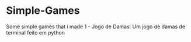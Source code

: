 # Simple-Games
Some simple games that i made
1 - Jogo de Damas: Um jogo de damas de terminal feito em python
